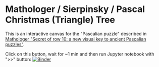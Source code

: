 # Mathologer / Sierpinsky  / Pascal Christmas (Triangle) Tree

This is an interactive canvas for the "Pascalian puzzle" described in [Mathologer "Secret of row 10: a new visual key to ancient Pascalian puzzles"](https://www.youtube.com/watch?v=9JN5f7_3YmQ).

Click on this button, wait for ~1 min and then run Jupyter notebook with ">>" button: [![Binder](https://mybinder.org/badge_logo.svg)](https://mybinder.org/v2/gh/dvs/hexa-tree/master?filepath=hexa-tree.ipynb)
